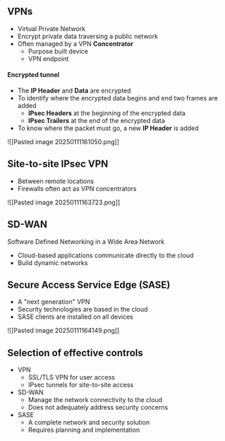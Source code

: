 ## VPNs

- Virtual Private Network
- Encrypt private data traversing a public network
- Often managed by a VPN **Concentrator**
	- Purpose built device
	- VPN endpoint

#### Encrypted tunnel
- The **IP Header** and **Data** are encrypted
- To identify where the encrypted data begins and end two frames are added
	- **IPsec Headers** at the beginning of the encrypted data
	- **IPsec Trailers** at the end of the encrypted data
- To know where the packet must go, a new **IP Header** is added

![[Pasted image 20250111161050.png]]


## Site-to-site IPsec VPN

- Between remote locations
- Firewalls often act as VPN concentrators

![[Pasted image 20250111163723.png]]

## SD-WAN

Software Defined Networking in a Wide Area Network

- Cloud-based applications communicate directly to the cloud
- Build dynamic networks

## Secure Access Service Edge (SASE)

- A "next generation" VPN
- Security technologies are based in the cloud
- SASE clients are installed on all devices

![[Pasted image 20250111164149.png]]

## Selection of effective controls

- VPN
	- SSL/TLS VPN for user access
	- IPsec tunnels for site-to-site access
- SD-WAN
	- Manage the network connectivity to the cloud
	- Does not adequately address security concerns
- SASE
	- A complete network and security solution
	- Requires planning and implementation
